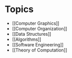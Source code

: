 # Topics
* [[Computer Graphics]]
* [[Computer Organization]]
* [[Data Structures]]
* [[Algorithms]]
* [[Software Engineering]]
* [[Theory of Computation]]
